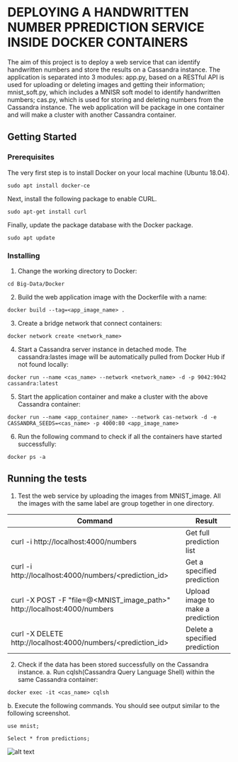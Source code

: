 # DEPLOYING A HANDWRITTEN NUMBER PPREDICTION SERVICE INSIDE DOCKER CONTAINERS

The aim of this project is to deploy a web service that can identify handwritten numbers and store the results on a Cassandra instance.
The application is separated into 3 modules: app.py, based on a RESTful API is used for uploading or deleting images and getting their information; mnist_soft.py, which includes a MNISR soft model to identify handwritten numbers; cas.py, which is used for storing and deleting numbers from the Cassandra instance. 
The web application will be package in one container and will make a cluster with another Cassandra container.

## Getting Started


### Prerequisites

The very first step is to install Docker on your local machine (Ubuntu 18.04). 
```
sudo apt install docker-ce
```


Next, install the following package to enable CURL.
```
sudo apt-get install curl
```


Finally, update the package database with the Docker package.
```
sudo apt update
```


### Installing
1. Change the working directory to Docker:

```
cd Big-Data/Docker
```

2. Build the web application image with the Dockerfile with a name:

```
docker build --tag=<app_image_name> .
```

3. Create a bridge network that connect containers:

```
docker network create <network_name>
```

4. Start a Cassandra server instance in detached mode. The cassandra:lastes image will be automatically pulled from Docker Hub if not found locally:

```
docker run --name <cas_name> --network <network_name> -d -p 9042:9042 cassandra:latest
```

5. Start the application container and make a cluster with the above Cassandra container:

```
docker run --name <app_container_name> --network cas-network -d -e CASSANDRA_SEEDS=<cas_name> -p 4000:80 <app_image_name>
```

6. Run the following command to check if all the containers have started successfully:

```
docker ps -a
```

## Running the tests
1. Test the web service by uploading the images from MNIST_image. All the images with the same label are group together in one directory.

Command   | Result 
------------- | -------------
curl -i http://localhost:4000/numbers  | Get full prediction list
curl -i http://localhost:4000/numbers/<prediction_id>  | Get a specified prediction
curl -X POST -F "file=@<MNIST_image_path>" http://localhost:4000/numbers  | Upload image to make a prediction
curl -X DELETE http://localhost:4000/numbers/<prediction_id>  | Delete a specified prediction

2. Check if the data has been stored successfully on the Cassandra instance.
  a. Run cqlsh(Cassandra Query Language Shell) within the same Cassandra container:
  ```
  docker exec -it <cas_name> cqlsh
  ```
  b. Execute the following commands. You should see output similar to the following screenshot. 
  ```
  use mnist;
  ```
  ```
  Select * from predictions;
  ```
  ![alt text](http://url/to/img.png)
